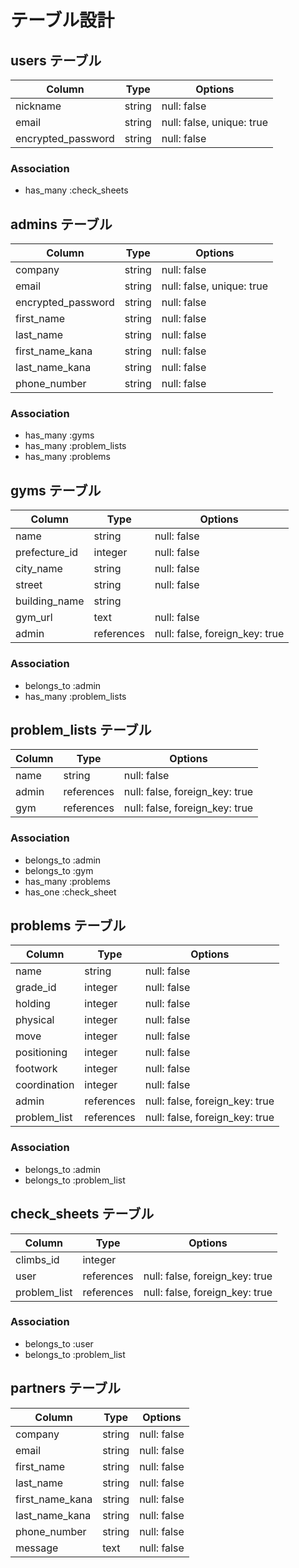 # テーブル設計

## users テーブル

| Column             | Type       | Options                        |
| ------------------ | ---------- | ------------------------------ |
| nickname           | string     | null: false                    |
| email              | string     | null: false, unique: true      |
| encrypted_password | string     | null: false                    |

### Association

- has_many :check_sheets

## admins テーブル

| Column             | Type       | Options                        |
| ------------------ | ---------- | ------------------------------ |
| company            | string     | null: false                    |
| email              | string     | null: false, unique: true      |
| encrypted_password | string     | null: false                    |
| first_name         | string     | null: false                    |
| last_name          | string     | null: false                    |
| first_name_kana    | string     | null: false                    |
| last_name_kana     | string     | null: false                    |
| phone_number       | string     | null: false                    |

### Association

- has_many :gyms
- has_many :problem_lists
- has_many :problems

## gyms テーブル

| Column             | Type       | Options                        |
| ------------------ | ---------- | ------------------------------ |
| name               | string     | null: false                    |
| prefecture_id      | integer    | null: false                    |
| city_name          | string     | null: false                    |
| street             | string     | null: false                    |
| building_name      | string     |                                |
| gym_url            | text       | null: false                    |
| admin              | references | null: false, foreign_key: true |

### Association

- belongs_to :admin
- has_many :problem_lists

## problem_lists テーブル

| Column             | Type       | Options                        |
| ------------------ | ---------- | ------------------------------ |
| name               | string     | null: false                    |
| admin              | references | null: false, foreign_key: true |
| gym                | references | null: false, foreign_key: true |

### Association

- belongs_to :admin
- belongs_to :gym
- has_many :problems
- has_one :check_sheet

## problems テーブル

| Column             | Type       | Options                        |
| ------------------ | ---------- | ------------------------------ |
| name               | string     | null: false                    |
| grade_id           | integer    | null: false                    |
| holding            | integer    | null: false                    |
| physical           | integer    | null: false                    |
| move               | integer    | null: false                    |
| positioning        | integer    | null: false                    |
| footwork           | integer    | null: false                    |
| coordination       | integer    | null: false                    |
| admin              | references | null: false, foreign_key: true |
| problem_list       | references | null: false, foreign_key: true |

### Association

- belongs_to :admin
- belongs_to :problem_list

## check_sheets テーブル

| Column             | Type       | Options                        |
| ------------------ | ---------- | ------------------------------ |
| climbs_id          | integer    |                                |
| user               | references | null: false, foreign_key: true |
| problem_list       | references | null: false, foreign_key: true |

### Association

- belongs_to :user
- belongs_to :problem_list

## partners テーブル

| Column             | Type       | Options                        |
| ------------------ | ---------- | ------------------------------ |
| company            | string     | null: false                    |
| email              | string     | null: false                    |
| first_name         | string     | null: false                    |
| last_name          | string     | null: false                    |
| first_name_kana    | string     | null: false                    |
| last_name_kana     | string     | null: false                    |
| phone_number       | string     | null: false                    |
| message            | text       | null: false                    |